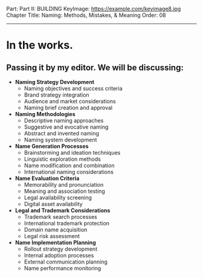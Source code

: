 Part: Part II: BUILDING
KeyImage: https://example.com/keyimage8.jpg
Chapter Title: Naming: Methods, Mistakes, & Meaning
Order: 08

---

# In the works.

## Passing it by my editor. We will be discussing:

- **Naming Strategy Development**
  - Naming objectives and success criteria
  - Brand strategy integration
  - Audience and market considerations
  - Naming brief creation and approval
- **Naming Methodologies**
  - Descriptive naming approaches
  - Suggestive and evocative naming
  - Abstract and invented naming
  - Naming system development
- **Name Generation Processes**
  - Brainstorming and ideation techniques
  - Linguistic exploration methods
  - Name modification and combination
  - International naming considerations
- **Name Evaluation Criteria**
  - Memorability and pronunciation
  - Meaning and association testing
  - Legal availability screening
  - Digital asset availability
- **Legal and Trademark Considerations**
  - Trademark search processes
  - International trademark protection
  - Domain name acquisition
  - Legal risk assessment
- **Name Implementation Planning**
  - Rollout strategy development
  - Internal adoption processes
  - External communication planning
  - Name performance monitoring

<div style="height: 120px;"></div>
